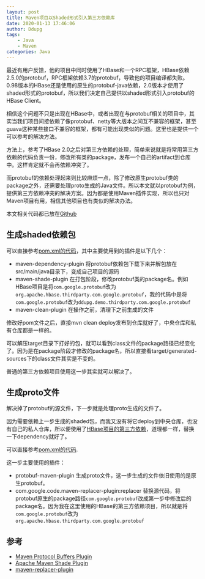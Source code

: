 ```yaml
---
layout: post
title: Maven项目以Shaded形式引入第三方依赖库
date: 2020-01-13 17:46:06
author: Ddupg
tags:
    - Java
    - Maven
categories: Java
---
```


最近有用户反馈，他的项目中同时使用了HBase和一个RPC框架，HBase依赖2.5.0的protobuf，RPC框架依赖3.7的protobuf，导致他的项目编译都失败。0.98版本的HBase还是使用的原生的protobuf-java依赖，2.0版本才使用了shaded形式的protobuf，所以我们决定自己提供以shaded形式引入protobuf的HBase Client。

相信这个问题不只是出现在HBase中，或者出现在与protobuf相关的项目中，其实当我们项目间接依赖了像protobuf、netty等大版本之间互不兼容的框架，甚至guava这种某些接口不兼容的框架，都有可能出现类似的问题。这里也是提供一个可以参考的解决方法。

方法上，参考了HBase 2.0之后对第三方依赖的处理，简单来说就是将常用第三方依赖的代码负责一份，修改所有类的package，发布一个自己的artifact到仓库中。这样肯定就不会再依赖冲突了。

而protobuf的依赖处理起来则比较麻烦一点，除了修改原生protobuf类的package之外，还需要处理proto生成的Java文件。所以本文就以protobuf为例，提供第三方依赖冲突的解决方案。因为都是使用Maven插件实现，所以也只对Maven项目有用，相信其他项目也有类似的解决办法。

本文相关代码都已放在[Github](https://github.com/ddupg/demos/tree/master/shaded)

<!-- more -->

## 生成shaded依赖包

可以直接参考[pom.xml的代码](https://github.com/ddupg/demos/blob/master/shaded/pom.xml)，其中主要使用到的插件是以下几个：
- maven-dependency-plugin 将protobuf依赖包下载下来并解包放在src/main/java目录下，变成自己项目的源码
- maven-shade-plugin 在打包阶段，修改protobuf类的package名。例如HBase项目是将`com.google.protobuf`改为`org.apache.hbase.thirdparty.com.google.protobuf`，我的代码中是将`com.google.protobuf`改为`ddupg.demo.thirdparty.com.google.protobuf`
- maven-clean-plugin 在操作之前，清理下之前生成的文件

修改好pom文件之后，直接mvn clean deploy发布到仓库就好了，中央仓库和私有仓库都是一样的。

可以解压target目录下打好的包，就可以看到class文件的package路径已经变化了。因为是在package阶段才修改的package名，所以直接看target/generated-sources下的class文件其实是不变的。

普通的第三方依赖项目使用这一步其实就可以解决了。

## 生成proto文件

解决掉了protobuf的源文件，下一步就是处理proto生成的文件了。

因为需要依赖上一步生成的shaded包，而我又没有将它deploy到中央仓库，也没有自己的私人仓库，所以便使用了[HBase项目的第三方依赖](https://github.com/apache/hbase-thirdparty)，道理都一样，替换一下dependency就好了。

可以直接参考[pom.xml的代码](https://github.com/ddupg/demos/blob/master/shaded/shaded-protocol/pom.xml).

这一步主要使用的插件：
- protobuf-maven-plugin 生成proto文件，这一步生成的文件依旧使用的是原生protobuf。
- com.google.code.maven-replacer-plugin:replacer 替换源代码，将protobuf原生的package路径`com.google.protobuf`改成第一步中修改后的package名。因为我在这里使用的HBase的第三方依赖项目，所以就是将`com.google.protobuf`改为`org.apache.hbase.thirdparty.com.google.protobuf`

## 参考

- [Maven Protocol Buffers Plugin](https://www.xolstice.org/protobuf-maven-plugin/)
- [Apache Maven Shade Plugin](https://maven.apache.org/plugins/maven-shade-plugin/)
- [maven-replacer-plugin](https://code.google.com/archive/p/maven-replacer-plugin/)